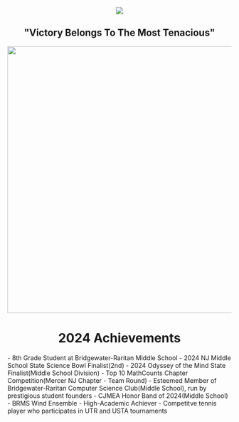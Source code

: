 <p align="center">
    <img src="https://readme-typing-svg.demolab.com/?lines=Good day, I am Anshuman Roy. " /></a>
</p>

<h2 align="center">"Victory Belongs To The Most Tenacious"</h2>
<p align="center">
  <img width="1000" height="600" src="https://github.com/isAnshTHEmaN/isAnshTHEmaN/assets/167146406/3849c8c3-4aef-4c52-a515-2b1ae0c0f443">
</p>

<h1 align="center">2024 Achievements</h1>
-  8th Grade Student at Bridgewater-Raritan Middle School
-  2024 NJ Middle School State Science Bowl Finalist(2nd)
-  2024 Odyssey of the Mind State Finalist(Middle School Division)
-  Top 10 MathCounts Chapter Competition(Mercer NJ Chapter - Team Round)
-  Esteemed Member of Bridgewater-Raritan Computer Science Club(Middle School), run by prestigious student founders
-  CJMEA Honor Band of 2024(Middle School)
-  BRMS Wind Ensemble
-  High-Academic Achiever
-  Competitve tennis player who participates in UTR and USTA tournaments
<!--
**isAnshTHEmaN/isAnshTHEmaN** is a ✨ _special_ ✨ repository because its `README.md` (this file) appears on your GitHub profile.


Here are some ideas to get you started:

- 🔭 I’m currently working on ...
- 🌱 I’m currently learning ...
- 👯 I’m looking to collaborate on ...
- 🤔 I’m looking for help with ...
- 💬 Ask me about ...
- 📫 How to reach me: ...
- 😄 Pronouns: ...
- ⚡ Fun fact: ...
-->
